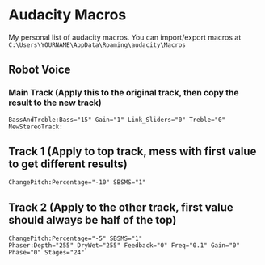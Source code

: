 # Audacity Macros
My personal list of audacity macros.
You can import/export macros at ``C:\Users\YOURNAME\AppData\Roaming\audacity\Macros``

## Robot Voice
### Main Track (Apply this to the original track, then copy the result to the new track)
```
BassAndTreble:Bass="15" Gain="1" Link_Sliders="0" Treble="0"
NewStereoTrack:
```

## Track 1 (Apply to top track, mess with first value to get different results)
```
ChangePitch:Percentage="-10" SBSMS="1"
```

## Track 2 (Apply to the other track, first value should always be half of the top)
```
ChangePitch:Percentage="-5" SBSMS="1"
Phaser:Depth="255" DryWet="255" Feedback="0" Freq="0.1" Gain="0" Phase="0" Stages="24"
```
